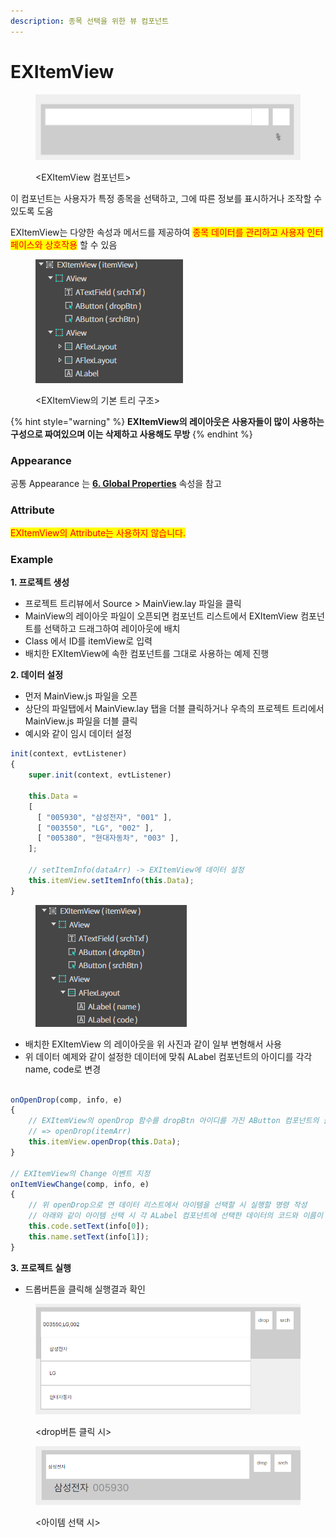 ```yaml
---
description: 종목 선택을 위한 뷰 컴포넌트
---
```


# EXItemView

<figure><img src="../../.gitbook/assets/image (90).png" alt=""><figcaption><p>&#x3C;EXItemView 컴포넌트></p></figcaption></figure>

이 컴포넌트는 사용자가 특정 종목을 선택하고, 그에 따른 정보를 표시하거나 조작할 수 있도록 도움

&#x20;EXItemView는 다양한 속성과 메서드를 제공하여 <mark style="color:red;">종목 데이터를 관리하고 사용자 인터페이스와 상호작용</mark> 할 수 있음

<figure><img src="../../.gitbook/assets/image (91).png" alt=""><figcaption><p>&#x3C;EXItemView의 기본 트리 구조></p></figcaption></figure>

{% hint style="warning" %}
**EXItemView의 레이아웃은 사용자들이 많이 사용하는 구성으로 짜여있으며 이는 삭제하고 사용해도 무방**
{% endhint %}

### Appearance

공통 Appearance 는 [**6. Global Properties**](<../../Guide for SpiderGen/06  SpiderGen Editor/04  Properties Pane/02 Appearence.md>) 속성을 참고

### Attribute

<mark style="color:red;">EXItemView의 Attribute는 사용하지 않습니다.</mark>



### Example

**1. 프로젝트 생성**

* 프로젝트 트리뷰에서 Source > MainView.lay 파일을 클릭
* MainView의 레이아웃 파일이 오픈되면 컴포넌트 리스트에서 EXItemView 컴포넌트를 선택하고 드래그하여 레이아웃에 배치
* Class 에서 ID를 itemView로 입력
* 배치한 EXItemView에 속한 컴포넌트를 그대로 사용하는 예제 진행



**2. 데이터 설정**

* 먼저 MainView.js 파일을 오픈
* 상단의 파일탭에서 MainView.lay 탭을 더블 클릭하거나 우측의 프로젝트 트리에서 MainView.js 파일을 더블 클릭
* 예시와 같이 임시 데이터 설정

```javascript
init(context, evtListener)
{
    super.init(context, evtListener)  

    this.Data = 
    [
      [ "005930", "삼성전자", "001" ], 
      [ "003550", "LG", "002" ], 
      [ "005380", "현대자동차", "003" ],
    ];
  
    // setItemInfo(dataArr) -> EXItemView에 데이터 설정
    this.itemView.setItemInfo(this.Data);            
}
```

<figure><img src="../../.gitbook/assets/image (92).png" alt=""><figcaption></figcaption></figure>

* 배치한 EXItemView 의 레이아웃을 위 사진과 같이 일부 변형해서 사용
* 위 데이터 예제와 같이 설정한 데이터에 맞춰 ALabel 컴포넌트의 아이디를 각각 name, code로 변경



```javascript

onOpenDrop(comp, info, e)
{
    // EXItemView의 openDrop 함수를 dropBtn 아이디를 가진 AButton 컴포넌트의 클릭이벤트에 설정
    // => openDrop(itemArr)
    this.itemView.openDrop(this.Data);
}

// EXItemView의 Change 이벤트 지정
onItemViewChange(comp, info, e)
{
    // 위 openDrop으로 연 데이터 리스트에서 아이템을 선택할 시 실행할 명령 작성
    // 아래와 같이 아이템 선택 시 각 ALabel 컴포넌트에 선택한 데이터의 코드와 이름이 들어가게함
    this.code.setText(info[0]);
    this.name.setText(info[1]);
}
```



**3. 프로젝트 실행**

* 드롭버튼을 클릭해 실행결과 확인

<figure><img src="../../.gitbook/assets/image (93).png" alt=""><figcaption><p>&#x3C;drop버튼 클릭 시></p></figcaption></figure>



<figure><img src="../../.gitbook/assets/image (94).png" alt=""><figcaption><p>&#x3C;아이템 선택 시></p></figcaption></figure>

